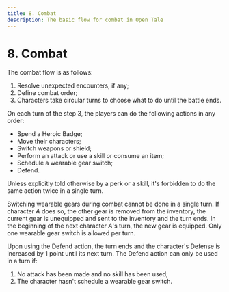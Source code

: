 ```yaml
---
title: 8. Combat
description: The basic flow for combat in Open Tale
---
```


# 8. Combat

The combat flow is as follows:

1. Resolve unexpected encounters, if any;
2. Define combat order;
3. Characters take circular turns to choose what to do until the battle ends.

On each turn of the step 3, the players can do the following actions in any
order:

* Spend a Heroic Badge;
* Move their characters;
* Switch weapons or shield;
* Perform an attack or use a skill or consume an item;
* Schedule a wearable gear switch;
* Defend.

Unless explicitly told otherwise by a perk or a skill, it's forbidden to do the
same action twice in a single turn.

Switching wearable gears during combat cannot be done in a single turn. If
character *A* does so, the other gear is removed from the inventory, the current
gear is unequipped and sent to the inventory and the turn ends. In the beginning
of the next character *A*'s turn, the new gear is equipped. Only one wearable
gear switch is allowed per turn.

Upon using the Defend action, the turn ends and the character's Defense is
increased by 1 point until its next turn. The Defend action can only be used in
a turn if:

1. No attack has been made and no skill has been used;
2. The character hasn't schedule a wearable gear switch.
